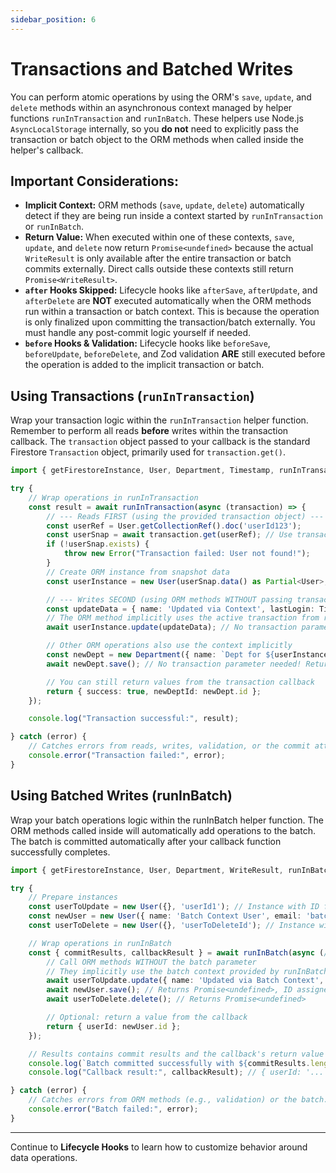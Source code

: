 ```yaml
---
sidebar_position: 6
---
```


# Transactions and Batched Writes

You can perform atomic operations by using the ORM's `save`, `update`, and `delete` methods within an asynchronous context managed by helper functions `runInTransaction` and `runInBatch`. These helpers use Node.js `AsyncLocalStorage` internally, so you **do not** need to explicitly pass the transaction or batch object to the ORM methods when called inside the helper's callback.

## Important Considerations:

* **Implicit Context:** ORM methods (`save`, `update`, `delete`) automatically detect if they are being run inside a context started by `runInTransaction` or `runInBatch`.
* **Return Value:** When executed within one of these contexts, `save`, `update`, and `delete` now return `Promise<undefined>` because the actual `WriteResult` is only available after the entire transaction or batch commits externally. Direct calls outside these contexts still return `Promise<WriteResult>`.
* **`after` Hooks Skipped:** Lifecycle hooks like `afterSave`, `afterUpdate`, and `afterDelete` are **NOT** executed automatically when the ORM methods run within a transaction or batch context. This is because the operation is only finalized upon committing the transaction/batch externally. You must handle any post-commit logic yourself if needed.
* **`before` Hooks & Validation:** Lifecycle hooks like `beforeSave`, `beforeUpdate`, `beforeDelete`, and Zod validation **ARE** still executed before the operation is added to the implicit transaction or batch.

## Using Transactions (`runInTransaction`)

Wrap your transaction logic within the `runInTransaction` helper function. Remember to perform all reads **before** writes within the transaction callback. The `transaction` object passed to your callback is the standard Firestore `Transaction` object, primarily used for `transaction.get()`.

```typescript
import { getFirestoreInstance, User, Department, Timestamp, runInTransaction, WriteResult } from 'fireodm'; // Make sure to import runInTransaction

try {
    // Wrap operations in runInTransaction
    const result = await runInTransaction(async (transaction) => {
        // --- Reads FIRST (using the provided transaction object) ---
        const userRef = User.getCollectionRef().doc('userId123');
        const userSnap = await transaction.get(userRef); // Use transaction object for reads
        if (!userSnap.exists) {
            throw new Error("Transaction failed: User not found!");
        }
        // Create ORM instance from snapshot data
        const userInstance = new User(userSnap.data() as Partial<User>, userSnap.id);

        // --- Writes SECOND (using ORM methods WITHOUT passing transaction) ---
        const updateData = { name: 'Updated via Context', lastLogin: Timestamp.now() };
        // The ORM method implicitly uses the active transaction from runInTransaction
        await userInstance.update(updateData); // No transaction parameter needed! Returns Promise<undefined>

        // Other ORM operations also use the context implicitly
        const newDept = new Department({ name: `Dept for ${userInstance.name}`});
        await newDept.save(); // No transaction parameter needed! Returns Promise<undefined>

        // You can still return values from the transaction callback
        return { success: true, newDeptId: newDept.id };
    });

    console.log("Transaction successful:", result);

} catch (error) {
    // Catches errors from reads, writes, validation, or the commit attempt
    console.error("Transaction failed:", error);
}
```

## Using Batched Writes (runInBatch)
Wrap your batch operations logic within the runInBatch helper function. The ORM methods called inside will automatically add operations to the batch. The batch is committed automatically after your callback function successfully completes.

```typeScript
import { getFirestoreInstance, User, Department, WriteResult, runInBatch, BatchResult } from 'fireodm'; // Make sure to import runInBatch and BatchResult

try {
    // Prepare instances
    const userToUpdate = new User({}, 'userId1'); // Instance with ID for update
    const newUser = new User({ name: 'Batch Context User', email: 'batchctx@example.com' }); // New user
    const userToDelete = new User({}, 'userToDeleteId'); // Instance with ID for delete

    // Wrap operations in runInBatch
    const { commitResults, callbackResult } = await runInBatch(async (/* batch */) => { // 'batch' argument usually not needed for ORM calls
        // Call ORM methods WITHOUT the batch parameter
        // They implicitly use the batch context provided by runInBatch
        await userToUpdate.update({ name: 'Updated via Batch Context', tags: ['batch-ctx'] }); // Returns Promise<undefined>
        await newUser.save(); // Returns Promise<undefined>, ID assigned before adding
        await userToDelete.delete(); // Returns Promise<undefined>

        // Optional: return a value from the callback
        return { userId: newUser.id };
    });

    // Results contains commit results and the callback's return value
    console.log(`Batch committed successfully with ${commitResults.length} writes.`);
    console.log("Callback result:", callbackResult); // { userId: '...' }

} catch (error) {
    // Catches errors from ORM methods (e.g., validation) or the batch.commit() call
    console.error("Batch failed:", error);
}
```
---

Continue to **Lifecycle Hooks** to learn how to customize behavior around data operations.